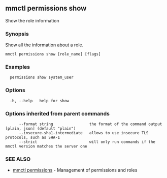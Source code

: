 ## mmctl permissions show

Show the role information

### Synopsis

Show all the information about a role.

```
mmctl permissions show [role_name] [flags]
```

### Examples

```
  permissions show system_user
```

### Options

```
  -h, --help   help for show
```

### Options inherited from parent commands

```
      --format string                the format of the command output [plain, json] (default "plain")
      --insecure-sha1-intermediate   allows to use insecure TLS protocols, such as SHA-1
      --strict                       will only run commands if the mmctl version matches the server one
```

### SEE ALSO

* [mmctl permissions](mmctl_permissions.md)	 - Management of permissions and roles

